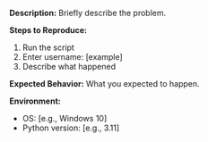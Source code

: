 
**Description:**
Briefly describe the problem.

**Steps to Reproduce:**
1. Run the script
2. Enter username: [example]
3. Describe what happened

**Expected Behavior:**
What you expected to happen.

**Environment:**
- OS: [e.g., Windows 10]
- Python version: [e.g., 3.11]
